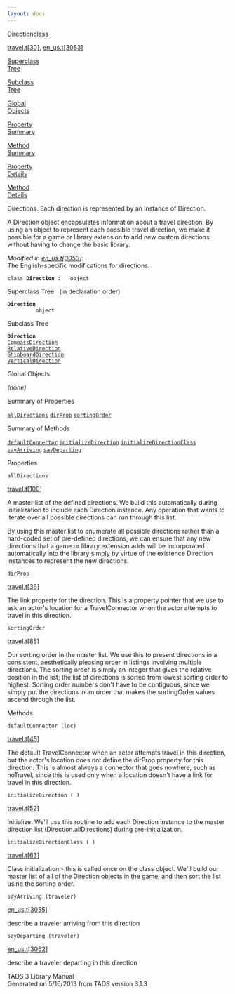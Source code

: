 ```yaml
---
layout: docs
---
```

<span class="title">Direction</span><span class="type">class</span>

[travel.t](../file/travel.t.html)\[[30](../source/travel.t.html#30)\],
[en_us.t](../file/en_us.t.html)\[[3053](../source/en_us.t.html#3053)\]

[Superclass  
Tree](#_SuperClassTree_)

[Subclass  
Tree](#_SubClassTree_)

[Global  
Objects](#_ObjectSummary_)

[Property  
Summary](#_PropSummary_)

[Method  
Summary](#_MethodSummary_)

[Property  
Details](#_Properties_)

[Method  
Details](#_Methods_)



Directions. Each direction is represented by an instance of Direction.

A Direction object encapsulates information about a travel direction. By
using an object to represent each possible travel direction, we make it
possible for a game or library extension to add new custom directions
without having to change the basic library.

*Modified in
[en_us.t](../file/en_us.t.html)\[[3053](../source/en_us.t.html#3053)\]:*  
The English-specific modifications for directions.

`class `**`Direction`**` :   object`



<span id="_SuperClassTree_"></span>



<span class="hdln">Superclass Tree</span>   (in declaration order)



**`Direction`**  
`         object`  
<span id="_SubClassTree_"></span>



<span class="hdln">Subclass Tree</span>  



**`Direction`**  
[`CompassDirection`](../object/CompassDirection.html)  
[`RelativeDirection`](../object/RelativeDirection.html)  
[`ShipboardDirection`](../object/ShipboardDirection.html)  
[`VerticalDirection`](../object/VerticalDirection.html)  
<span id="_ObjectSummary_"></span>



<span class="hdln">Global Objects</span>  



*(none)* <span id="_PropSummary_"></span>



<span class="hdln">Summary of Properties</span>  



[`allDirections`](#allDirections) [`dirProp`](#dirProp) [`sortingOrder`](#sortingOrder)

<span id="_MethodSummary_"></span>



<span class="hdln">Summary of Methods</span>  



[`defaultConnector`](#defaultConnector) [`initializeDirection`](#initializeDirection) [`initializeDirectionClass`](#initializeDirectionClass) [`sayArriving`](#sayArriving) [`sayDeparting`](#sayDeparting)

<span id="_Properties_"></span>



<span class="hdln">Properties</span>  



<span id="allDirections"></span>

`allDirections`

[travel.t](../file/travel.t.html)\[[100](../source/travel.t.html#100)\]



A master list of the defined directions. We build this automatically
during initialization to include each Direction instance. Any operation
that wants to iterate over all possible directions can run through this
list.

By using this master list to enumerate all possible directions rather
than a hard-coded set of pre-defined directions, we can ensure that any
new directions that a game or library extension adds will be
incorporated automatically into the library simply by virtue of the
existence Direction instances to represent the new directions.



<span id="dirProp"></span>

`dirProp`

[travel.t](../file/travel.t.html)\[[36](../source/travel.t.html#36)\]



The link property for the direction. This is a property pointer that we
use to ask an actor's location for a TravelConnector when the actor
attempts to travel in this direction.



<span id="sortingOrder"></span>

`sortingOrder`

[travel.t](../file/travel.t.html)\[[85](../source/travel.t.html#85)\]



Our sorting order in the master list. We use this to present directions
in a consistent, aesthetically pleasing order in listings involving
multiple directions. The sorting order is simply an integer that gives
the relative position in the list; the list of directions is sorted from
lowest sorting order to highest. Sorting order numbers don't have to be
contiguous, since we simply put the directions in an order that makes
the sortingOrder values ascend through the list.



<span id="_Methods_"></span>



<span class="hdln">Methods</span>  



<span id="defaultConnector"></span>

`defaultConnector (loc)`

[travel.t](../file/travel.t.html)\[[45](../source/travel.t.html#45)\]



The default TravelConnector when an actor attempts travel in this
direction, but the actor's location does not define the dirProp property
for this direction. This is almost always a connector that goes nowhere,
such as noTravel, since this is used only when a location doesn't have a
link for travel in this direction.



<span id="initializeDirection"></span>

`initializeDirection ( )`

[travel.t](../file/travel.t.html)\[[52](../source/travel.t.html#52)\]



Initialize. We'll use this routine to add each Direction instance to the
master direction list (Direction.allDirections) during
pre-initialization.



<span id="initializeDirectionClass"></span>

`initializeDirectionClass ( )`

[travel.t](../file/travel.t.html)\[[63](../source/travel.t.html#63)\]



Class initialization - this is called once on the class object. We'll
build our master list of all of the Direction objects in the game, and
then sort the list using the sorting order.



<span id="sayArriving"></span>

`sayArriving (traveler)`

[en_us.t](../file/en_us.t.html)\[[3055](../source/en_us.t.html#3055)\]



describe a traveler arriving from this direction



<span id="sayDeparting"></span>

`sayDeparting (traveler)`

[en_us.t](../file/en_us.t.html)\[[3062](../source/en_us.t.html#3062)\]



describe a traveler departing in this direction





TADS 3 Library Manual  
Generated on 5/16/2013 from TADS version 3.1.3


